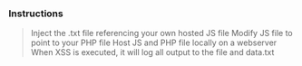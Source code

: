 ### Instructions ###
> Inject the .txt file referencing your own hosted JS file
> Modify JS file to point to your PHP file
> Host JS and PHP file locally on a webserver
> When XSS is executed, it will log all output to the file and data.txt
